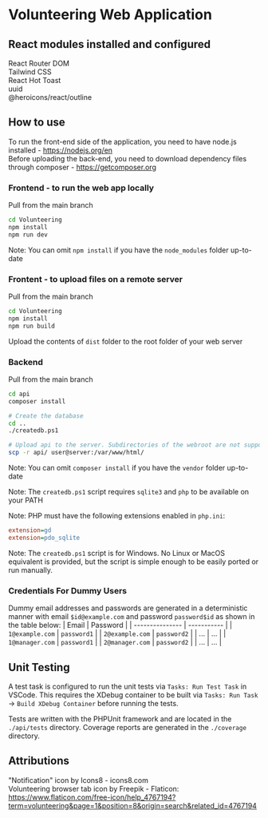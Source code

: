 # Volunteering Web Application

## React modules installed and configured
React Router DOM  
Tailwind CSS  
React Hot Toast  
uuid  
@heroicons/react/outline

## How to use

To run the front-end side of the application, you need to have node.js installed - https://nodejs.org/en  
Before uploading the back-end, you need to download dependency files through composer - https://getcomposer.org  

### Frontend - to run the web app locally

Pull from the main branch
```sh
cd Volunteering
npm install
npm run dev
```
Note: You can omit `npm install` if you have the `node_modules` folder up-to-date

### Frontent - to upload files on a remote server

Pull from the main branch
```sh
cd Volunteering
npm install
npm run build
```
Upload the contents of `dist` folder to the root folder of your web server

### Backend

Pull from the main branch
```sh
cd api
composer install

# Create the database
cd ..
./createdb.ps1

# Upload api to the server. Subdirectories of the webroot are not supported
scp -r api/ user@server:/var/www/html/
```
Note: You can omit `composer install` if you have the `vendor` folder up-to-date

Note: The `createdb.ps1` script requires `sqlite3` and `php` to be available on your PATH

Note: PHP must have the following extensions enabled in `php.ini`:
```ini
extension=gd
extension=pdo_sqlite
```

Note: The `createdb.ps1` script is for Windows. No Linux or MacOS equivalent is provided, but the script is simple enough to be easily ported
or run manually.

### Credentials For Dummy Users
Dummy email addresses and passwords are generated in a deterministic manner with email `$id@example.com` and password `password$id`
as shown in the table below:
| Email           | Password    |
| --------------- | ----------- |
| `1@example.com` | `password1` |
| `2@example.com` | `password2` |
| ...             | ...         |
| `1@manager.com` | `password1` |
| `2@manager.com` | `password2` |
| ...             | ...         |

## Unit Testing
A test task is configured to run the unit tests via `Tasks: Run Test Task` in VSCode. This requires the XDebug container to be built via
`Tasks: Run Task` -> `Build XDebug Container` before running the tests.

Tests are written with the PHPUnit framework and are located in the `./api/tests` directory. Coverage reports are generated in the `./coverage` directory.

## Attributions
"Notification" icon by Icons8 - icons8.com  
Volunteering browser tab icon by Freepik - Flaticon: https://www.flaticon.com/free-icon/help_4767194?term=volunteering&page=1&position=8&origin=search&related_id=4767194
